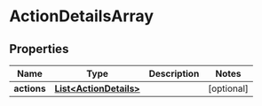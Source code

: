 
# ActionDetailsArray

## Properties
Name | Type | Description | Notes
------------ | ------------- | ------------- | -------------
**actions** | [**List&lt;ActionDetails&gt;**](ActionDetails.md) |  |  [optional]




